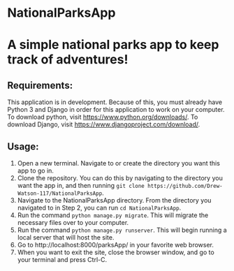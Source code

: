 # NationalParksApp
A simple national parks app to keep track of adventures!
=================

Requirements:
--------------
This application is in development. Because of this, you must already have Python 3 and Django in order for this application to work on your computer. To download python, visit https://www.python.org/downloads/. To download Django, visit https://www.djangoproject.com/download/. 

Usage:
----------
1. Open a new terminal. Navigate to or create the directory you want this app to go in.
2. Clone the repository. You can do this by navigating to the directory you want the app in, and then running `git clone https://github.com/Drew-Watson-117/NationalParksApp`.
3. Navigate to the NationalParksApp directory. From the directory you navigated to in Step 2, you can run `cd NationalParksApp`. 
4. Run the command `python manage.py migrate`. This will migrate the necessary files over to your computer.
5. Run the command `python manage.py runserver`. This will begin running a local server that will host the site.
6. Go to http://localhost:8000/parksApp/ in your favorite web browser.
7. When you want to exit the site, close the browser window, and go to your terminal and press Ctrl-C. 
